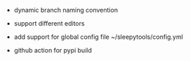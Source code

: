 - dynamic branch naming convention

- support different editors
- add support for global config file ~/sleepytools/config.yml
- github action for pypi build